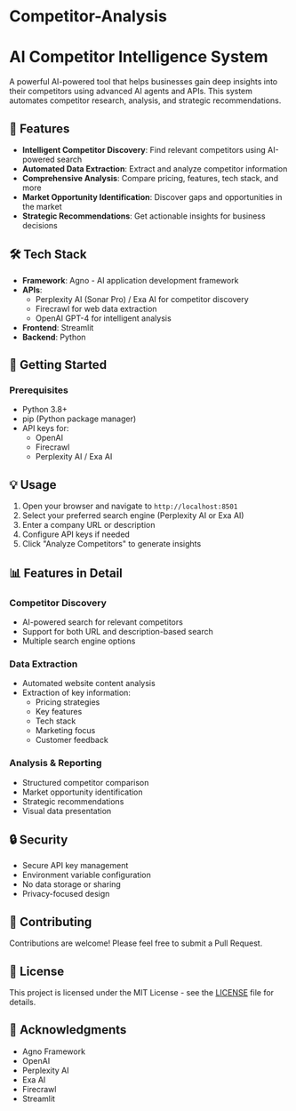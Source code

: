 # Competitor-Analysis
# AI Competitor Intelligence System

A powerful AI-powered tool that helps businesses gain deep insights into their competitors using advanced AI agents and APIs. This system automates competitor research, analysis, and strategic recommendations.

## 🌟 Features

- **Intelligent Competitor Discovery**: Find relevant competitors using AI-powered search
- **Automated Data Extraction**: Extract and analyze competitor information
- **Comprehensive Analysis**: Compare pricing, features, tech stack, and more
- **Market Opportunity Identification**: Discover gaps and opportunities in the market
- **Strategic Recommendations**: Get actionable insights for business decisions

## 🛠️ Tech Stack

- **Framework**: Agno - AI application development framework
- **APIs**:
  - Perplexity AI (Sonar Pro) / Exa AI for competitor discovery
  - Firecrawl for web data extraction
  - OpenAI GPT-4 for intelligent analysis
- **Frontend**: Streamlit
- **Backend**: Python

## 🚀 Getting Started

### Prerequisites

- Python 3.8+
- pip (Python package manager)
- API keys for:
  - OpenAI
  - Firecrawl
  - Perplexity AI / Exa AI


## 💡 Usage

1. Open your browser and navigate to `http://localhost:8501`
2. Select your preferred search engine (Perplexity AI or Exa AI)
3. Enter a company URL or description
4. Configure API keys if needed
5. Click "Analyze Competitors" to generate insights

## 📊 Features in Detail

### Competitor Discovery
- AI-powered search for relevant competitors
- Support for both URL and description-based search
- Multiple search engine options

### Data Extraction
- Automated website content analysis
- Extraction of key information:
  - Pricing strategies
  - Key features
  - Tech stack
  - Marketing focus
  - Customer feedback

### Analysis & Reporting
- Structured competitor comparison
- Market opportunity identification
- Strategic recommendations
- Visual data presentation

## 🔒 Security

- Secure API key management
- Environment variable configuration
- No data storage or sharing
- Privacy-focused design

## 🤝 Contributing

Contributions are welcome! Please feel free to submit a Pull Request.

## 📝 License

This project is licensed under the MIT License - see the [LICENSE](LICENSE) file for details.

## 🙏 Acknowledgments

- Agno Framework
- OpenAI
- Perplexity AI
- Exa AI
- Firecrawl
- Streamlit
